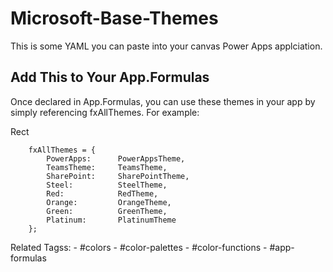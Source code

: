 # Microsoft-Base-Themes

This is some YAML you can paste into your canvas Power Apps applciation.

## Add This to Your App.Formulas

Once declared in App.Formulas, you can use these themes in your app by simply referencing fxAllThemes. 
For example: 

Rect

```PowerFx
    fxAllThemes = {
        PowerApps:      PowerAppsTheme, 
        TeamsTheme:     TeamsTheme,
        SharePoint:     SharePointTheme, 
        Steel:          SteelTheme, 
        Red:            RedTheme, 
        Orange:         OrangeTheme, 
        Green:          GreenTheme, 
        Platinum:       PlatinumTheme
    };
```

Related Tagss:
    - #colors
    - #color-palettes
    - #color-functions
    - #app-formulas